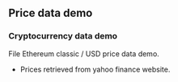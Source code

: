 
## Price data demo
 
### Cryptocurrency data demo

File Ethereum classic / USD price data demo.
* Prices retrieved from yahoo finance website.

